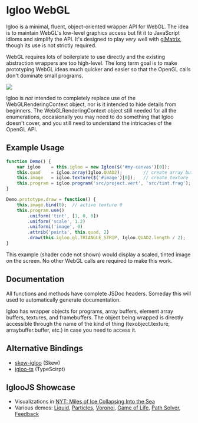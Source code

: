 # Igloo WebGL

Igloo is a minimal, fluent, object-oriented wrapper API for WebGL. The
idea is to maintain WebGL's low-level graphics access but fit it to
JavaScript idioms and simplify the API. It's designed to play *very*
well with [glMatrix](http://glmatrix.net/), though its use is not
strictly required.

WebGL requires lots of boilerplate to use directly and the existing
abstraction wrappers are too high-level. The long term goal is to make
prototyping WebGL ideas much quicker and easier so that the OpenGL
calls don't dominate small programs.

![](http://i.imgur.com/snY3Gh2.png)

Igloo is *not* intended to completely replace use of the
WebGLRenderingContext object, nor is it intended to hide details from
beginners. The WebGLRenderingContext object still needed for all the
enumerations, occasionally you may need to do something that Igloo
doesn't cover, and you still need to understand the intricacies of the
OpenGL API.

## Example Usage

```js
function Demo() {
    var igloo    = this.igloo = new Igloo($('#my-canvas')[0]);
    this.quad    = igloo.array(Igloo.QUAD2);        // create array buffer
    this.image   = igloo.texture($('#image')[0]);   // create texture
    this.program = igloo.program('src/project.vert', 'src/tint.frag');
}

Demo.prototype.draw = function() {
    this.image.bind(0);  // active texture 0
    this.program.use()
        .uniform('tint', [1, 0, 0])
        .uniform('scale', 1.2)
        .uniformi('image', 0)
        .attrib('points', this.quad, 2)
        .draw(this.igloo.gl.TRIANGLE_STRIP, Igloo.QUAD2.length / 2);
}
```

This example (shader code not shown) would display a scaled, tinted
image on the screen. No other WebGL calls are required to make this
work.

## Documentation

All functions and methods have complete JSDoc headers. Someday this
will used to automatically generate documentation.

Igloo has wrapper objects for programs, array buffers, element array
buffers, textures, and framebuffers. The object being wrapped is
directly accessible through the name of the kind of thing
(texobject.texture, arraybuffer.buffer, etc.) in case you need to
access it.

## Alternative Bindings

* [skew-igloo](https://github.com/ryankaplan/skew-igloo) (Skew)
* [igloo-ts](https://github.com/joewood/igloo-ts) (TypeScirpt)

## IglooJS Showcase

* Visualizations in [NYT: Miles of Ice Collapsing Into the Sea](https://www.nytimes.com/interactive/2017/05/18/climate/antarctica-ice-melt-climate-change.html)
* Various demos:
 [Liquid](http://nullprogram.com/fun-liquid/webgl/),
 [Particles](http://nullprogram.com/webgl-particles/),
 [Voronoi](http://nullprogram.com/voronoi-toy/),
 [Game of Life](http://nullprogram.com/webgl-game-of-life/),
 [Path Solver](http://nullprogram.com/webgl-path-solver/),
 [Feedback](http://nullprogram.com/Feedback/webgl/)
